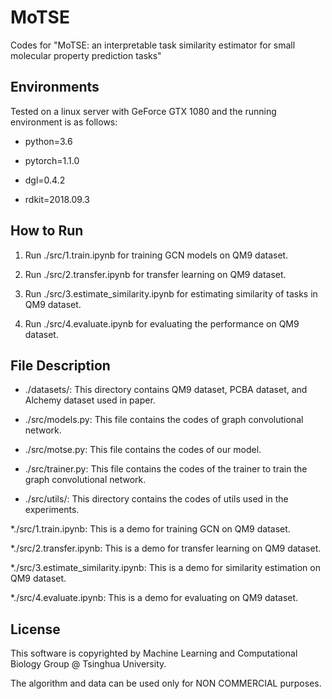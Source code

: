 # MoTSE
Codes for "MoTSE: an interpretable task similarity estimator for small molecular property prediction tasks"

## Environments
Tested on a linux server with GeForce GTX 1080 and the running environment is as follows:
* python=3.6

* pytorch=1.1.0

* dgl=0.4.2

* rdkit=2018.09.3

## How to Run
1. Run ./src/1.train.ipynb for training GCN models on QM9 dataset.

2. Run ./src/2.transfer.ipynb for transfer learning on QM9 dataset.

3. Run ./src/3.estimate_similarity.ipynb for estimating similarity of tasks in QM9 dataset.

4. Run ./src/4.evaluate.ipynb for evaluating the performance on QM9 dataset.

## File Description
* ./datasets/: This directory contains QM9 dataset, PCBA dataset, and Alchemy dataset used in paper.

* ./src/models.py: This file contains the codes of graph convolutional network.

* ./src/motse.py: This file contains the codes of our model.

* ./src/trainer.py: This file contains the codes of the trainer to train the graph convolutional network.

* ./src/utils/: This directory contains the codes of utils used in the experiments.

*./src/1.train.ipynb: This is a demo for training GCN on QM9 dataset.

*./src/2.transfer.ipynb: This is a demo for transfer learning on QM9 dataset.

*./src/3.estimate_similarity.ipynb: This is a demo for similarity estimation on QM9 dataset.

*./src/4.evaluate.ipynb: This is a demo for evaluating on QM9 dataset.



## License
This software is copyrighted by Machine Learning and Computational Biology Group @ Tsinghua University.

The algorithm and data can be used only for NON COMMERCIAL purposes.
